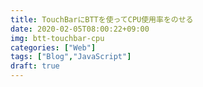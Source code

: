 ```yaml
---
title: TouchBarにBTTを使ってCPU使用率をのせる
date: 2020-02-05T08:00:22+09:00
img: btt-touchbar-cpu
categories: ["Web"]
tags: ["Blog","JavaScript"]
draft: true
---
```


